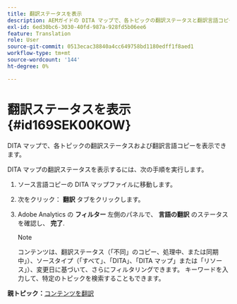 ```yaml
---
title: 翻訳ステータスを表示
description: AEMガイドの DITA マップで、各トピックの翻訳ステータスと翻訳言語コピーを表示する方法を説明します。
exl-id: 6ed30bc6-3030-40fd-987a-928fd5b06ee6
feature: Translation
role: User
source-git-commit: 0513ecac38840a4cc649758bd1180edff1f8aed1
workflow-type: tm+mt
source-wordcount: '144'
ht-degree: 0%

---
```


# 翻訳ステータスを表示 {#id169SEK00KOW}

DITA マップで、各トピックの翻訳ステータスおよび翻訳言語コピーを表示できます。

DITA マップの翻訳ステータスを表示するには、次の手順を実行します。

1. ソース言語コピーの DITA マップファイルに移動します。
1. 次をクリック： **翻訳** タブをクリックします。
1. Adobe Analytics の **フィルター** 左側のパネルで、 **言語の翻訳** のステータスを確認し、 **完了**.

   >[!NOTE]
   >
   > コンテンツは、翻訳ステータス（「不同」のコピー、処理中、または同期中」）、ソースタイプ（「すべて」、「DITA」、「DITA マップ」または「リソース」）、変更日に基づいて、さらにフィルタリングできます。 キーワードを入力して、特定のトピックを検索することもできます。

**親トピック：**[&#x200B;コンテンツを翻訳](translation.md)
